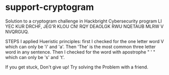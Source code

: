 # support-cryptogram
Solution to a cryptogram challenge in Hackbright Cybersecurity program
LI YEC KUR DRCHF,
JEG'R KLOU CN!
RQY DEAOLGK RWU
NQETAUB MLRW
V NVQRGUQ.

STEPS
I applied Hueristic principles: first I checked for the one letter word V which can only be 'i' and 'a'. Then 'The' is the most common three letter word in any sentence. Then I checked for the word with apostrophe " ' " which can only be 's' and 't'. 

If you get stuck,
Don't give up!
Try solving the 
Problem with
a friend.

